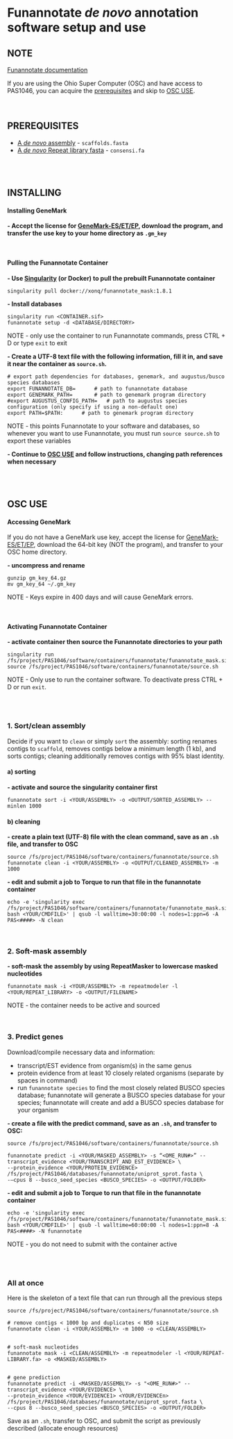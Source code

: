 # Funannotate *de novo* annotation software setup and use

## NOTE 
[Funannotate documentation](https://funannotate.readthedocs.io/en/latest/install.html)

If you are using the Ohio Super Computer (OSC) and have access to PAS1046, you can acquire the [prerequisites](https://gitlab.com/xonq/tutorials/-/blob/master/funannotate.md#prerequisites) and skip to [OSC USE](https://gitlab.com/xonq/tutorials/-/blob/master/funannotate.md#osc-use).

<br />

## PREREQUISITES
- [A *de novo* assembly](https://gitlab.com/xonq/tutorials/-/blob/master/assembly.md) - `scaffolds.fasta`
- [A *de novo* Repeat library fasta](https://gitlab.com/xonq/tutorials/-/blob/master/repeatmodeler.md) - `consensi.fa`

<br /><br />

## INSTALLING
#### Installing GeneMark

**- Accept the license for [GeneMark-ES/ET/EP](https://topaz.gatech.edu/GeneMark/license_download.cgi), download the program, and transfer the use key to your home directory as `.gm_key`**

<br />

#### Pulling the Funannotate Container
 
**- Use [Singularity](https://gitlab.com/xonq/tutorials/-/blog/master/containers.md) (or Docker) to pull the prebuilt Funannotate container**
```
singularity pull docker://xonq/funannotate_mask:1.8.1
```

**- Install databases**
```
singularity run <CONTAINER.sif>
funannotate setup -d <DATABASE/DIRECTORY>
```
NOTE - only use the container to run Funannotate commands, press CTRL + D or type `exit` to exit

**- Create a UTF-8 text file with the following information, fill it in, and save it near the container as `source.sh`.**
```
# export path dependencies for databases, genemark, and augustus/busco species databases
export FUNANNOTATE_DB=		# path to funannotate database
export GENEMARK_PATH=		# path to genemark program directory
#export AUGUSTUS_CONFIG_PATH=	# path to augustus species configuration (only specify if using a non-default one)
export PATH=$PATH:		# path to genemark program directory
```
NOTE - this points Funannotate to your software and databases, so whenever you want to use Funannotate, you must run `source source.sh` to export these variables

**- Continue to [OSC USE](https://gitlab.com/xonq/tutorials/-/blob/master/funannotate.md#osc-use) and follow instructions, changing path references when necessary**

<br /><br />

## OSC USE
#### Accessing GeneMark
If you do not have a GeneMark use key, accept the license for [GeneMark-ES/ET/EP](http://topaz.gatech.edu/GeneMark/license_download.cgi), download the 64-bit key (NOT the program), and transfer to your OSC home directory. 

**- uncompress and rename**
```
gunzip gm_key_64.gz
mv gm_key_64 ~/.gm_key
```

NOTE - Keys expire in 400 days and will cause GeneMark errors.

<br />

#### Activating Funannotate Container

**- activate container then source the Funannotate directories to your path**
```
singularity run /fs/project/PAS1046/software/containers/funannotate/funannotate_mask.sif
source /fs/project/PAS1046/software/containers/funannotate/source.sh
```

NOTE - Only use to run the container software. To deactivate press CTRL + D or run `exit`.

<br /><br />

### 1. Sort/clean assembly
Decide if you want to `clean` or simply `sort` the assembly: sorting renames contigs to `scaffold`, removes contigs below a minimum length (1 kb), and sorts contigs; cleaning additionally removes contigs with 95% blast identity.

#### a) sorting
**- activate and source the singularity container first**
```
funannotate sort -i <YOUR/ASSEMBLY> -o <OUTPUT/SORTED_ASSEMBLY> --minlen 1000
```

#### b) cleaning

**- create a plain text (UTF-8) file with the clean command, save as an `.sh` file, and transfer to OSC**
```
source /fs/project/PAS1046/software/containers/funannotate/source.sh
funannotate clean -i <YOUR/ASSEMBLY> -o <OUTPUT/CLEANED_ASSEMBLY> -m 1000
```

**- edit and submit a job to Torque to run that file in the funannotate container**
```
echo -e 'singularity exec /fs/project/PAS1046/software/containers/funannotate/funannotate_mask.sif bash <YOUR/CMDFILE>' | qsub -l walltime=30:00:00 -l nodes=1:ppn=6 -A PAS<####> -N clean
```

<br />

### 2. Soft-mask assembly 

**- soft-mask the assembly by using RepeatMasker to lowercase masked nucleotides**
```
funannotate mask -i <YOUR/ASSEMBLY> -m repeatmodeler -l <YOUR/REPEAT_LIBRARY> -o <OUTPUT/FILENAME>
```
NOTE - the container needs to be active and sourced

<br />

### 3. Predict genes
Download/compile necessary data and information:
- transcript/EST evidence from organism(s) in the same genus
- protein evidence from at least 10 closely related organisms (separate by spaces in command)
- run `funannotate species` to find the most closely related BUSCO species database; funannotate will generate a BUSCO species database for your species; funannotate will create and add a BUSCO species database for your organism

**- create a file with the predict command, save as an `.sh`, and transfer to OSC:**
```
source /fs/project/PAS1046/software/containers/funannotate/source.sh

funannotate predict -i <YOUR/MASKED_ASSEMBLY> -s “<OME_RUN#>” --transcript_evidence <YOUR/TRANSCRIPT_AND_EST_EVIDENCE> \
--protein_evidence <YOUR/PROTEIN_EVIDENCE> /fs/project/PAS1046/databases/funannotate/uniprot_sprot.fasta \
-–cpus 8 --busco_seed_species <BUSCO_SPECIES> -o <OUTPUT/FOLDER>
```

**- edit and submit a job to Torque to run that file in the funannotate container**
```
echo -e 'singularity exec /fs/project/PAS1046/software/containers/funannotate/funannotate_mask.sif bash <YOUR/CMDFILE>' | qsub -l walltime=60:00:00 -l nodes=1:ppn=8 -A PAS<####> -N funannotate
```
NOTE - you do not need to submit with the container active

<br /><br />

### All at once
Here is the skeleton of a text file that can run through all the previous steps
```
source /fs/project/PAS1046/software/containers/funannotate/source.sh

# remove contigs < 1000 bp and duplicates < N50 size
funannotate clean -i <YOUR/ASSEMBLY> -m 1000 -o <CLEAN/ASSEMBLY>


# soft-mask nucleotides
funannotate mask -i <CLEAN/ASSEMBLY> -m repeatmodeler -l <YOUR/REPEAT-LIBRARY.fa> -o <MASKED/ASSEMBLY>


# gene prediction
funannotate predict -i <MASKED/ASSEMBLY> -s "<OME_RUN#>" --transcript_evidence <YOUR/EVIDENCE> \
--protein_evidence <YOUR/EVIDENCE1> <YOUR/EVIDENCEn> /fs/project/PAS1046/databases/funannotate/uniprot_sprot.fasta \
--cpus 8 --busco_seed_species <BUSCO_SPECIES> -o <OUTPUT/FOLDER>
```

Save as an `.sh`, transfer to OSC, and submit the script as previously described (allocate enough resources)
